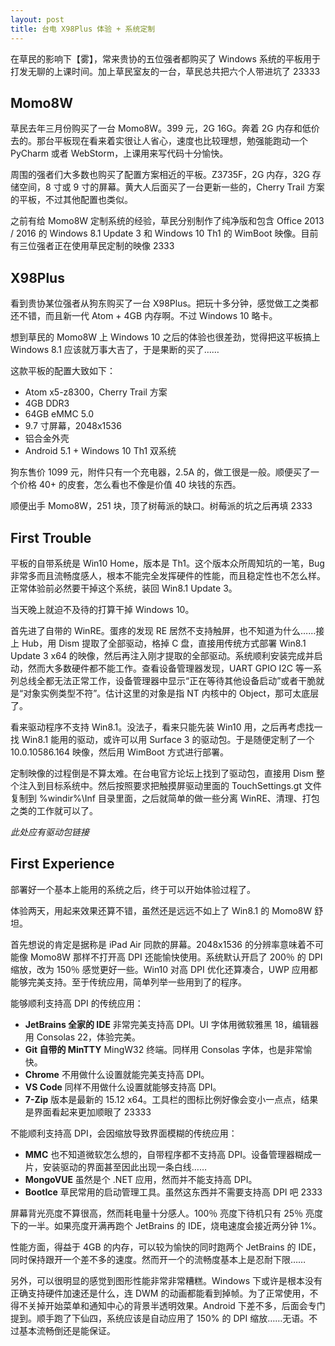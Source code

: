 ```yaml
---
layout: post
title: 台电 X98Plus 体验 + 系统定制
---
```


在草民的影响下【雾】，常来贵协的五位强者都购买了 Windows 系统的平板用于打发无聊的上课时间。加上草民室友的一台，草民总共把六个人带进坑了 23333

## Momo8W

草民去年三月份购买了一台 Momo8W。399 元，2G 16G。奔着 2G 内存和低价去的。那台平板现在看来着实很让人省心，速度也比较理想，勉强能跑动一个 PyCharm 或者 WebStorm，上课用来写代码十分愉快。

周围的强者们大多数也购买了配置方案相近的平板。Z3735F，2G 内存，32G 存储空间，8 寸或 9 寸的屏幕。黄大人后面买了一台更新一些的，Cherry Trail 方案的平板，不过其他配置也类似。

之前有给 Momo8W 定制系统的经验，草民分别制作了纯净版和包含 Office 2013 / 2016 的 Windows 8.1 Update 3 和 Windows 10 Th1 的 WimBoot 映像。目前有三位强者正在使用草民定制的映像 2333

<!-- more -->

## X98Plus

看到贵协某位强者从狗东购买了一台 X98Plus。把玩十多分钟，感觉做工之类都还不错，而且新一代 Atom + 4GB 内存啊。不过 Windows 10 略卡。

想到草民的 Momo8W 上 Windows 10 之后的体验也很差劲，觉得把这平板搞上 Windows 8.1 应该就万事大吉了，于是果断的买了……

这款平板的配置大致如下：

* Atom x5-z8300，Cherry Trail 方案
* 4GB DDR3
* 64GB eMMC 5.0
* 9.7 寸屏幕，2048x1536
* 铝合金外壳
* Android 5.1 + Windows 10 Th1 双系统

狗东售价 1099 元，附件只有一个充电器，2.5A 的，做工很是一般。顺便买了一个价格 40+ 的皮套，怎么看也不像是价值 40 块钱的东西。

顺便出手 Momo8W，251 块，顶了树莓派的缺口。树莓派的坑之后再填 2333

## First Trouble

平板的自带系统是 Win10 Home，版本是 Th1。这个版本众所周知坑的一笔，Bug 非常多而且流畅度感人，根本不能完全发挥硬件的性能，而且稳定性也不怎么样。正常体验前必然要干掉这个系统，装回 Win8.1 Update 3。

当天晚上就迫不及待的打算干掉 Windows 10。

首先进了自带的 WinRE。蛋疼的发现 RE 居然不支持触屏，也不知道为什么……接上 Hub，用 Dism 提取了全部驱动，格掉 C 盘，直接用传统方式部署 Win8.1 Update 3 x64 的映像，然后再注入刚才提取的全部驱动。系统顺利安装完成并启动，然而大多数硬件都不能工作。查看设备管理器发现，UART GPIO I2C 等一系列总线全都无法正常工作，设备管理器中显示“正在等待其他设备启动”或者干脆就是“对象实例类型不符”。估计这里的对象是指 NT 内核中的 Object，那可太底层了。

看来驱动程序不支持 Win8.1。没法子，看来只能先装 Win10 用，之后再考虑找一找 Win8.1 能用的驱动，或许可以用 Surface 3 的驱动包。于是随便定制了一个 10.0.10586.164 映像，然后用 WimBoot 方式进行部署。

定制映像的过程倒是不算太难。在台电官方论坛上找到了驱动包，直接用 Dism 整个注入到目标系统中。然后按照要求把触摸屏驱动里面的 TouchSettings.gt 文件复制到 %windir%\Inf 目录里面，之后就简单的做一些分离 WinRE、清理、打包之类的工作就可以了。

*此处应有驱动包链接*

## First Experience

部署好一个基本上能用的系统之后，终于可以开始体验过程了。

体验两天，用起来效果还算不错，虽然还是远远不如上了 Win8.1 的 Momo8W 舒坦。

首先想说的肯定是据称是 iPad Air 同款的屏幕。2048x1536 的分辨率意味着不可能像 Momo8W 那样不打开高 DPI 还能愉快使用。系统默认开启了 200％ 的 DPI 缩放，改为 150％ 感觉更好一些。Win10 对高 DPI 优化还算凑合，UWP 应用都能够完美支持。至于传统应用，简单列举一些用到了的程序。

能够顺利支持高 DPI 的传统应用：

* **JetBrains 全家的 IDE** 非常完美支持高 DPI。UI 字体用微软雅黑 18，编辑器用 Consolas 22，体验完美。
* **Git 自带的 MinTTY** MingW32 终端。同样用 Consolas 字体，也是非常愉快。
* **Chrome** 不用做什么设置就能完美支持高 DPI。
* **VS Code** 同样不用做什么设置就能够支持高 DPI。
* **7-Zip** 版本是最新的 15.12 x64。工具栏的图标比例好像会变小一点点，结果是界面看起来更加顺眼了 23333

不能顺利支持高 DPI，会因缩放导致界面模糊的传统应用：

* **MMC** 也不知道微软怎么想的，自带程序都不支持高 DPI。设备管理器糊成一片，安装驱动的界面甚至因此出现一条白线……
* **MongoVUE** 虽然是个 .NET 应用，然而并不能支持高 DPI。 
* **BootIce** 草民常用的启动管理工具。虽然这东西并不需要支持高 DPI 吧 2333

屏幕背光亮度不算很高，然而耗电量十分感人。100％ 亮度下待机只有 25％ 亮度下的一半。如果亮度开满再跑个 JetBrains 的 IDE，烧电速度会接近两分钟 1%。

性能方面，得益于 4GB 的内存，可以较为愉快的同时跑两个 JetBrains 的 IDE，同时保持跟开一个差不多的速度。然而开一个的流畅度基本上是忍耐下限……

另外，可以很明显的感觉到图形性能非常非常糟糕。Windows 下或许是根本没有正确支持硬件加速还是什么，连 DWM 的动画都能看到掉帧。为了正常使用，不得不关掉开始菜单和通知中心的背景半透明效果。Android 下差不多，后面会专门提到。顺手跑了下仙四，系统应该是自动应用了 150% 的 DPI 缩放……无语。不过基本流畅倒还是能保证。

